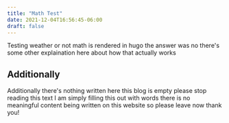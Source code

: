 ```yaml
---
title: "Math Test"
date: 2021-12-04T16:56:45-06:00
draft: false
---
```


Testing weather or not math is rendered in hugo the answer was no
there's some other explaination here about how that actually works

## Additionally

Additionally there's nothing written here this blog is empty please
stop reading this text I am simply filling this out with words
there is no meaningful content being written on this website so please
leave now thank you!

